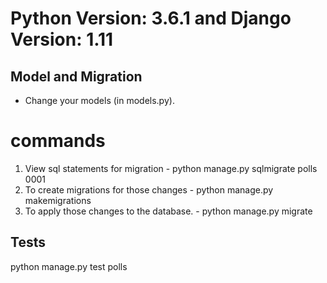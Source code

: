 # Python Version: 3.6.1 and Django Version: 1.11

## Model and Migration
 - Change your models (in models.py).
 # commands
  1. View sql statements for migration
    - python manage.py sqlmigrate polls 0001
  2. To create migrations for those changes
    - python manage.py makemigrations
  3. To apply those changes to the database.
    - python manage.py migrate

## Tests
  python manage.py test polls 
